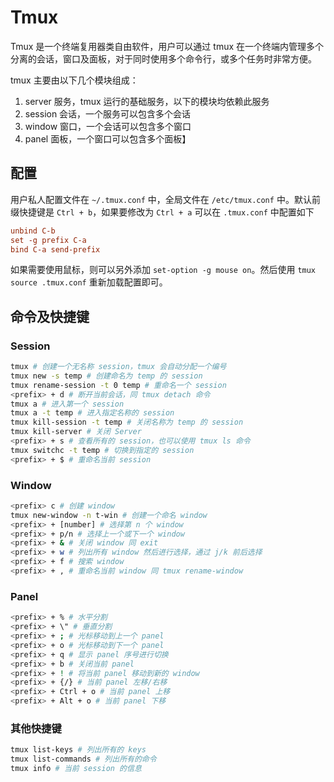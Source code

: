 # Tmux

Tmux 是一个终端复用器类自由软件，用户可以通过 tmux 在一个终端内管理多个分离的会话，窗口及面板，对于同时使用多个命令行，或多个任务时非常方便。

tmux 主要由以下几个模块组成：

1. server 服务，tmux 运行的基础服务，以下的模块均依赖此服务
2. session 会话，一个服务可以包含多个会话
3. window 窗口，一个会话可以包含多个窗口
4. panel 面板，一个窗口可以包含多个面板】

## 配置

用户私人配置文件在 `~/.tmux.conf` 中，全局文件在 `/etc/tmux.conf` 中。默认前缀快捷键是 `Ctrl + b`，如果要修改为 `Ctrl + a` 可以在 `.tmux.conf` 中配置如下

```conf
unbind C-b
set -g prefix C-a
bind C-a send-prefix
```

如果需要使用鼠标，则可以另外添加 `set-option -g mouse on`。然后使用 `tmux source .tmux.conf` 重新加载配置即可。


## 命令及快捷键

### Session

```bash
tmux # 创建一个无名称 session，tmux 会自动分配一个编号
tmux new -s temp # 创建命名为 temp 的 session
tmux rename-session -t 0 temp # 重命名一个 session
<prefix> + d # 断开当前会话，同 tmux detach 命令
tmux a # 进入第一个 session
tmux a -t temp # 进入指定名称的 session
tmux kill-session -t temp # 关闭名称为 temp 的 session
tmux kill-server # 关闭 Server
<prefix> + s # 查看所有的 session，也可以使用 tmux ls 命令
tmux switchc -t temp # 切换到指定的 session
<prefix> + $ # 重命名当前 session
```

### Window

```bash
<prefix> c # 创建 window
tmux new-window -n t-win # 创建一个命名 window
<prefix> + [number] # 选择第 n 个 window
<prefix> + p/n # 选择上一个或下一个 window
<prefix> + & # 关闭 window 同 exit 
<prefix> + w # 列出所有 window 然后进行选择，通过 j/k 前后选择
<prefix> + f # 搜索 window
<prefix> + , # 重命名当前 window 同 tmux rename-window 
```

### Panel

```bash
<prefix> + % # 水平分割
<prefix> + \" # 垂直分割
<prefix> + ; # 光标移动到上一个 panel
<prefix> + o # 光标移动到下一个 panel
<prefix> + q # 显示 panel 序号进行切换
<prefix> + b # 关闭当前 panel
<prefix> + ! # 将当前 panel 移动到新的 window
<prefix> + {/} # 当前 panel 左移/右移
<prefix> + Ctrl + o # 当前 panel 上移
<prefix> + Alt + o # 当前 panel 下移
```

### 其他快捷键

```bash
tmux list-keys # 列出所有的 keys
tmux list-commands # 列出所有的命令
tmux info # 当前 session 的信息
```